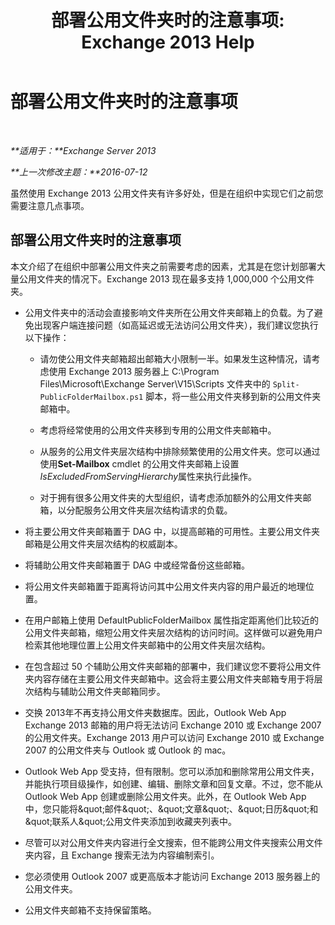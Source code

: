 ﻿---
title: '部署公用文件夹时的注意事项: Exchange 2013 Help'
TOCTitle: 部署公用文件夹时的注意事项
ms:assetid: 2e416eed-b88f-45db-a482-1232fd2610fa
ms:mtpsurl: https://technet.microsoft.com/zh-cn/library/Dn957481(v=EXCHG.150)
ms:contentKeyID: 64966450
ms.date: 05/21/2018
mtps_version: v=EXCHG.150
ms.translationtype: MT
---

# 部署公用文件夹时的注意事项

 

_**适用于：**Exchange Server 2013_

_**上一次修改主题：**2016-07-12_

虽然使用 Exchange 2013 公用文件夹有许多好处，但是在组织中实现它们之前您需要注意几点事项。

## 部署公用文件夹时的注意事项

本文介绍了在组织中部署公用文件夹之前需要考虑的因素，尤其是在您计划部署大量公用文件夹的情况下。Exchange 2013 现在最多支持 1,000,000 个公用文件夹。

  - 公用文件夹中的活动会直接影响文件夹所在公用文件夹邮箱上的负载。为了避免出现客户端连接问题（如高延迟或无法访问公用文件夹），我们建议您执行以下操作：
    
      - 请勿使公用文件夹邮箱超出邮箱大小限制一半。如果发生这种情况，请考虑使用 Exchange 2013 服务器上 C:\\Program Files\\Microsoft\\Exchange Server\\V15\\Scripts 文件夹中的 `Split-PublicFolderMailbox.ps1` 脚本，将一些公用文件夹移到新的公用文件夹邮箱中。
    
      - 考虑将经常使用的公用文件夹移到专用的公用文件夹邮箱中。
    
      - 从服务的公用文件夹层次结构中排除频繁使用的公用文件夹。您可以通过使用**Set-Mailbox** cmdlet 的公用文件夹邮箱上设置*IsExcludedFromServingHierarchy*属性来执行此操作。
    
      - 对于拥有很多公用文件夹的大型组织，请考虑添加额外的公用文件夹邮箱，以分配服务公用文件夹层次结构请求的负载。

  - 将主要公用文件夹邮箱置于 DAG 中，以提高邮箱的可用性。主要公用文件夹邮箱是公用文件夹层次结构的权威副本。

  - 将辅助公用文件夹邮箱置于 DAG 中或经常备份这些邮箱。

  - 将公用文件夹邮箱置于距离将访问其中公用文件夹内容的用户最近的地理位置。

  - 在用户邮箱上使用 DefaultPublicFolderMailbox 属性指定距离他们比较近的公用文件夹邮箱，缩短公用文件夹层次结构的访问时间。这样做可以避免用户检索其他地理位置上公用文件夹邮箱中的公用文件夹层次结构。

  - 在包含超过 50 个辅助公用文件夹邮箱的部署中，我们建议您不要将公用文件夹内容存储在主要公用文件夹邮箱中。这会将主要公用文件夹邮箱专用于将层次结构与辅助公用文件夹邮箱同步。

  - 交换 2013年不再支持公用文件夹数据库。因此，Outlook Web App Exchange 2013 邮箱的用户将无法访问 Exchange 2010 或 Exchange 2007 的公用文件夹。Exchange 2013 用户可以访问 Exchange 2010 或 Exchange 2007 的公用文件夹与 Outlook 或 Outlook 的 mac。

  - Outlook Web App 受支持，但有限制。您可以添加和删除常用公用文件夹，并能执行项目级操作，如创建、编辑、删除文章和回复文章。不过，您不能从 Outlook Web App 创建或删除公用文件夹。此外，在 Outlook Web App 中，您只能将\&quot;邮件\&quot;、\&quot;文章\&quot;、\&quot;日历\&quot;和\&quot;联系人\&quot;公用文件夹添加到收藏夹列表中。

  - 尽管可以对公用文件夹内容进行全文搜索，但不能跨公用文件夹搜索公用文件夹内容，且 Exchange 搜索无法为内容编制索引。

  - 您必须使用 Outlook 2007 或更高版本才能访问 Exchange 2013 服务器上的公用文件夹。

  - 公用文件夹邮箱不支持保留策略。

